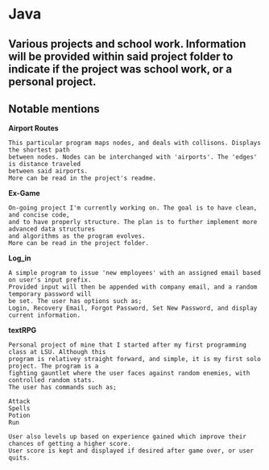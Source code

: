 # Java
## Various projects and school work. Information will be provided within said project folder to indicate if the project was school work, or a personal project. 
## Notable mentions

__Airport Routes__
```
This particular program maps nodes, and deals with collisons. Displays the shortest path 
between nodes. Nodes can be interchanged with 'airports'. The 'edges' is distance traveled
between said airports.
More can be read in the project's readme.
```
__Ex-Game__
```
On-going project I'm currently working on. The goal is to have clean, and concise code,
and to have properly structure. The plan is to further implement more advanced data structures
and algorithms as the program evolves.
More can be read in the project folder.
```
__Log_in__
```
A simple program to issue 'new employees' with an assigned email based on user's input prefix. 
Provided input will then be appended with company email, and a random temporary password will 
be set. The user has options such as; 
Login, Recovery Email, Forgot Password, Set New Password, and display current information.
```
__textRPG__
```
Personal project of mine that I started after my first programming class at LSU. Although this 
program is relativey straight forward, and simple, it is my first solo project. The program is a 
fighting gauntlet where the user faces against random enemies, with controlled random stats. 
The user has commands such as;

Attack
Spells
Potion
Run

User also levels up based on experience gained which improve their chances of getting a higher score. 
User score is kept and displayed if desired after game over, or user quits.
```
